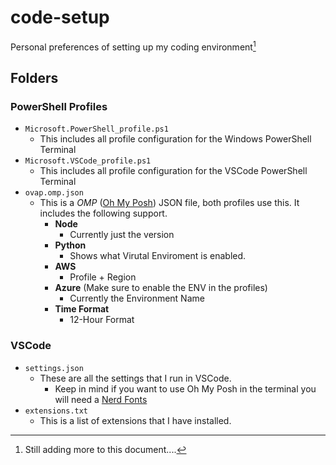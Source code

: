 <!-- Hello there! -->

# code-setup

Personal preferences of setting up my coding environment[^1]

## Folders

### PowerShell Profiles

- `Microsoft.PowerShell_profile.ps1`
  - This includes all profile configuration for the Windows PowerShell Terminal
- `Microsoft.VSCode_profile.ps1`
  - This includes all profile configuration for the VSCode PowerShell Terminal
- `ovap.omp.json`
  - This is a _OMP_ ([Oh My Posh](https://ohmyposh.dev/)) JSON file, both profiles use this. It includes the following support.
    - **Node**
      - Currently just the version
    - **Python**
      - Shows what Virutal Enviroment is enabled.
    - **AWS**
      - Profile + Region
    - **Azure** (Make sure to enable the ENV in the profiles)
      - Currently the Environment Name
    - **Time Format**
      - 12-Hour Format

### VSCode

- `settings.json`
  - These are all the settings that I run in VSCode.
    - Keep in mind if you want to use Oh My Posh in the terminal you will need a [Nerd Fonts](https://www.nerdfonts.com/)
- `extensions.txt`
  - This is a list of extensions that I have installed.

[^1]: Still adding more to this document....
